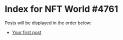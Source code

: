 # Index for NFT World #4761
Posts will be displayed in the order below:

- [Your first post](./001-first.md)


